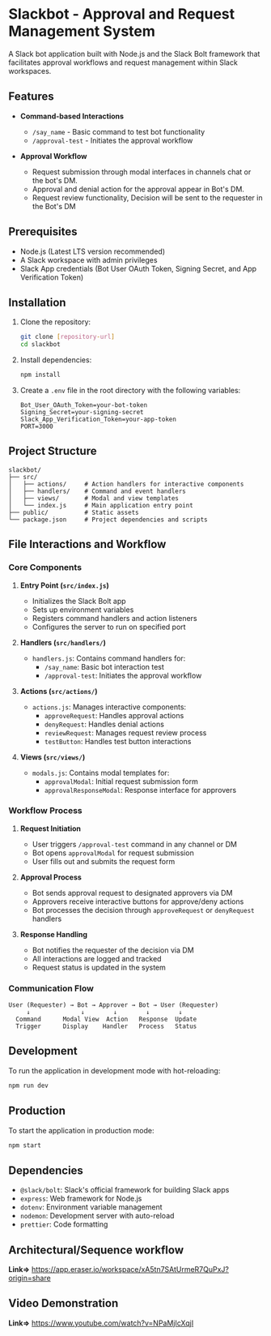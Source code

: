 # Slackbot - Approval and Request Management System

A Slack bot application built with Node.js and the Slack Bolt framework that facilitates approval workflows and request management within Slack workspaces.

## Features

- **Command-based Interactions**
  - `/say_name` - Basic command to test bot functionality
  - `/approval-test` - Initiates the approval workflow

- **Approval Workflow**
  - Request submission through modal interfaces in channels chat or the bot's DM.
  - Approval and denial action for the approval appear in Bot's DM.
  - Request review functionality, Decision will be sent to the requester in the Bot's DM

## Prerequisites

- Node.js (Latest LTS version recommended)
- A Slack workspace with admin privileges
- Slack App credentials (Bot User OAuth Token, Signing Secret, and App Verification Token)

## Installation

1. Clone the repository:
   ```bash
   git clone [repository-url]
   cd slackbot
   ```

2. Install dependencies:
   ```bash
   npm install
   ```

3. Create a `.env` file in the root directory with the following variables:
   ```
   Bot_User_OAuth_Token=your-bot-token
   Signing_Secret=your-signing-secret
   Slack_App_Verification_Token=your-app-token
   PORT=3000
   ```

## Project Structure

```
slackbot/
├── src/
│   ├── actions/     # Action handlers for interactive components
│   ├── handlers/    # Command and event handlers
│   ├── views/       # Modal and view templates
│   └── index.js     # Main application entry point
├── public/          # Static assets
└── package.json     # Project dependencies and scripts
```

## File Interactions and Workflow

### Core Components

1. **Entry Point (`src/index.js`)**
   - Initializes the Slack Bolt app
   - Sets up environment variables
   - Registers command handlers and action listeners
   - Configures the server to run on specified port

2. **Handlers (`src/handlers/`)**
   - `handlers.js`: Contains command handlers for:
     - `/say_name`: Basic bot interaction test
     - `/approval-test`: Initiates the approval workflow

3. **Actions (`src/actions/`)**
   - `actions.js`: Manages interactive components:
     - `approveRequest`: Handles approval actions
     - `denyRequest`: Handles denial actions
     - `reviewRequest`: Manages request review process
     - `testButton`: Handles test button interactions

4. **Views (`src/views/`)**
   - `modals.js`: Contains modal templates for:
     - `approvalModal`: Initial request submission form
     - `approvalResponseModal`: Response interface for approvers

### Workflow Process

1. **Request Initiation**
   - User triggers `/approval-test` command in any channel or DM
   - Bot opens `approvalModal` for request submission
   - User fills out and submits the request form

2. **Approval Process**
   - Bot sends approval request to designated approvers via DM
   - Approvers receive interactive buttons for approve/deny actions
   - Bot processes the decision through `approveRequest` or `denyRequest` handlers

3. **Response Handling**
   - Bot notifies the requester of the decision via DM
   - All interactions are logged and tracked
   - Request status is updated in the system

### Communication Flow

```
User (Requester) → Bot → Approver → Bot → User (Requester)
     ↓              ↓        ↓        ↓        ↓
  Command      Modal View  Action   Response  Update
  Trigger      Display    Handler   Process   Status
```

## Development

To run the application in development mode with hot-reloading:

```bash
npm run dev
```

## Production

To start the application in production mode:

```bash
npm start
```

## Dependencies

- `@slack/bolt`: Slack's official framework for building Slack apps
- `express`: Web framework for Node.js
- `dotenv`: Environment variable management
- `nodemon`: Development server with auto-reload
- `prettier`: Code formatting


## Architectural/Sequence workflow
**Link=>** https://app.eraser.io/workspace/xA5tn7SAtUrmeR7QuPxJ?origin=share

## Video Demonstration ##
**Link=>** https://www.youtube.com/watch?v=NPaMjIcXqjI
